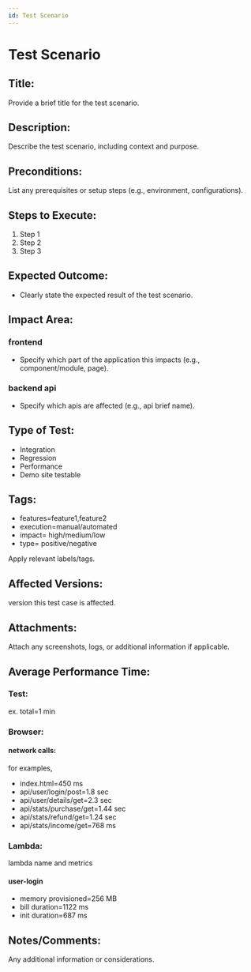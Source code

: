 ```yaml
---
id: Test Scenario
---
```


# Test Scenario

## Title:

Provide a brief title for the test scenario.

## Description:

Describe the test scenario, including context and purpose.

## Preconditions:

List any prerequisites or setup steps (e.g., environment, configurations).

## Steps to Execute:

1. Step 1
2. Step 2
3. Step 3

## Expected Outcome:

- Clearly state the expected result of the test scenario.

## Impact Area:

### frontend

- Specify which part of the application this impacts (e.g., component/module, page).

### backend api

- Specify which apis are affected (e.g., api brief name).

## Type of Test:

- Integration
- Regression
- Performance
- Demo site testable

## Tags:

- features=feature1,feature2
- execution=manual/automated
- impact= high/medium/low
- type= positive/negative

Apply relevant labels/tags.

## Affected Versions:

version this test case is affected.

## Attachments:

Attach any screenshots, logs, or additional information if applicable.

## Average Performance Time:

### Test:

ex.
total=1 min

### Browser:

#### network calls:

for examples,

- index.html=450 ms
- api/user/login/post=1.8 sec
- api/user/details/get=2.3 sec
- api/stats/purchase/get=1.44 sec
- api/stats/refund/get=1.24 sec
- api/stats/income/get=768 ms

### Lambda:

lambda name and metrics

#### user-login

- memory provisioned=256 MB
- bill duration=1122 ms
- init duration=687 ms

## Notes/Comments:

Any additional information or considerations.
